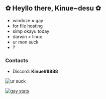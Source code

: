 ## ✿ Heyllo there, Kinue~desu ✿
- windoze = gay
- for file hosting
- simp okayu today
- darwin > linux
- ur mon suck
- ?

### Contacts
- Discord: **Kinue#8888**

![ur suck](https://i.imgur.com/iOhSqD4.png)

[![gay stats](https://github-readme-stats.vercel.app/api?username=kinue72&show_icons=true&theme=dracula)](https://github.com/anuraghazra/github-readme-stats)
